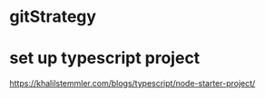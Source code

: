 # gitStrategy

# set up typescript project
https://khalilstemmler.com/blogs/typescript/node-starter-project/